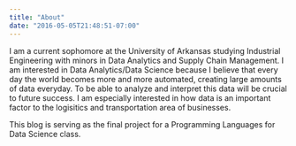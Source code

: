 ```yaml
---
title: "About"
date: "2016-05-05T21:48:51-07:00"
---
```


I am a current sophomore at the University of Arkansas studying Industrial Engineering with minors in Data Analytics and Supply Chain Management. I am interested in Data Analytics/Data Science because I believe that every day the world becomes more and more automated, creating large amounts of data everyday. To be able to analyze and interpret this data will be crucial to future success. I am especially interested in how data is an important factor to the logisitics and transportation area of businesses. 

This blog is serving as the final project for a Programming Languages for Data Science class. 
